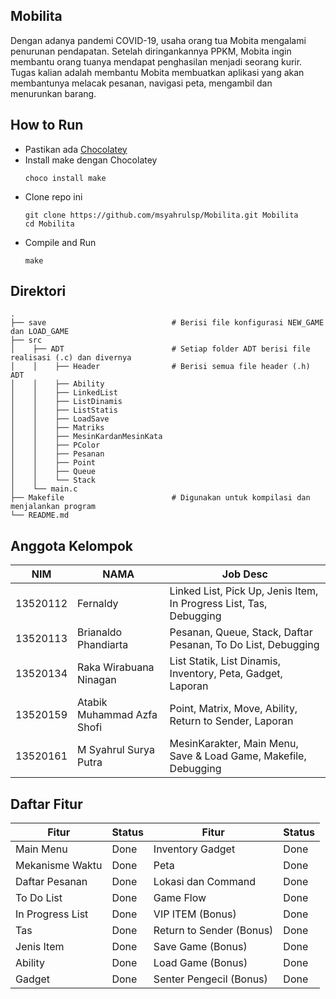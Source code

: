 ## Mobilita
Dengan adanya pandemi COVID-19, usaha orang tua Mobita mengalami penurunan
pendapatan. Setelah diringankannya PPKM, Mobita ingin membantu orang tuanya
mendapat penghasilan menjadi seorang kurir. Tugas kalian adalah membantu Mobita
membuatkan aplikasi yang akan membantunya melacak pesanan, navigasi peta, mengambil
dan menurunkan barang.

## How to Run
- Pastikan ada [Chocolatey](https://chocolatey.org/install)
- Install make dengan Chocolatey 
    ```
    choco install make
    ```
- Clone repo ini
    ```
    git clone https://github.com/msyahrulsp/Mobilita.git Mobilita
    cd Mobilita
    ```
- Compile and Run
    ```
    make
    ```

## Direktori

    .
    ├── save                            # Berisi file konfigurasi NEW_GAME dan LOAD_GAME
    ├── src                          
    │    ├── ADT                        # Setiap folder ADT berisi file realisasi (.c) dan divernya 
    │    │    ├── Header                # Berisi semua file header (.h) ADT
    │    │    ├── Ability
    │    │    ├── LinkedList
    │    │    ├── ListDinamis
    │    │    ├── ListStatis
    │    │    ├── LoadSave
    │    │    ├── Matriks
    │    │    ├── MesinKardanMesinKata
    │    │    ├── PColor
    │    │    ├── Pesanan
    │    │    ├── Point
    │    │    ├── Queue
    │    │    └── Stack
    │    └── main.c                      
    ├── Makefile                        # Digunakan untuk kompilasi dan menjalankan program
    └── README.md

## Anggota Kelompok
| NIM      | NAMA                        | Job Desc                                                             |
|----------|-----------------------------|----------------------------------------------------------------------|
| 13520112 | Fernaldy                    | Linked List, Pick Up, Jenis Item, In Progress List, Tas, Debugging   |
| 13520113 | Brianaldo Phandiarta        | Pesanan, Queue, Stack, Daftar Pesanan, To Do List, Debugging         |
| 13520134 | Raka Wirabuana Ninagan      | List Statik, List Dinamis, Inventory, Peta, Gadget, Laporan          |
| 13520159 | Atabik Muhammad Azfa Shofi  | Point, Matrix, Move, Ability, Return to Sender, Laporan              |
| 13520161 | M Syahrul Surya Putra       | MesinKarakter, Main Menu, Save & Load Game, Makefile, Debugging      |

## Daftar Fitur
| Fitur                     | Status    | Fitur                     | Status    |
|---------------------------|-----------|---------------------------|-----------| 
| Main Menu                 | Done      | Inventory Gadget          | Done      |
| Mekanisme Waktu           | Done      | Peta                      | Done      |
| Daftar Pesanan            | Done      | Lokasi dan Command        | Done      |
| To Do List                | Done      | Game Flow                 | Done      |
| In Progress List          | Done      | VIP ITEM (Bonus)          | Done      |
| Tas                       | Done      | Return to Sender (Bonus)  | Done      |
| Jenis Item                | Done      | Save Game (Bonus)         | Done      |
| Ability                   | Done      | Load Game (Bonus)         | Done      |
| Gadget                    | Done      | Senter Pengecil (Bonus)   | Done      |